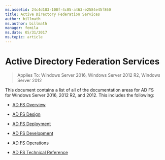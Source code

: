 ```yaml
---
ms.assetid: 24c4d183-100f-4c05-a463-e2584e45f860
title: Active Directory Federation Services
author: billmath
ms.author: billmath
manager: femila
ms.date: 05/31/2017
ms.topic: article
---
```


# Active Directory Federation Services

>Applies To: Windows Server 2016, Windows Server 2012 R2, Windows Server 2012

This document contains a list of all of the documentation areas for AD FS for Windows Server 2016, 2012 R2, and 2012.  This includes the following:

* [AD FS Overview](./ad-fs/ad-fs-overview.md)

* [AD FS Design](ad-fs/AD-FS-Design.md)

* [AD FS Deployment](ad-fs/AD-FS-Deployment.md)

* [AD FS Development](ad-fs/AD-FS-Development.md)

* [AD FS Operations](./ad-fs/ad-fs-operations.md)

* [AD FS Technical Reference](ad-fs/AD-FS-Technical-Reference.md)
